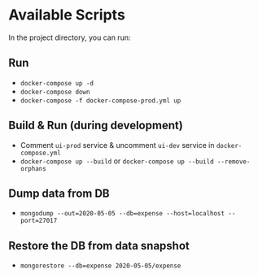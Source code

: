 # Available Scripts

In the project directory, you can run:

## Run

- `docker-compose up -d`
- `docker-compose down`
- `docker-compose -f docker-compose-prod.yml up`

## Build & Run (during development)

- Comment `ui-prod` service & uncomment `ui-dev` service in `docker-compose.yml`
- `docker-compose up --build` or `docker-compose up --build --remove-orphans`

## Dump data from DB

- `mongodump --out=2020-05-05 --db=expense --host=localhost --port=27017`

## Restore the DB from data snapshot

- `mongorestore --db=expense 2020-05-05/expense`
